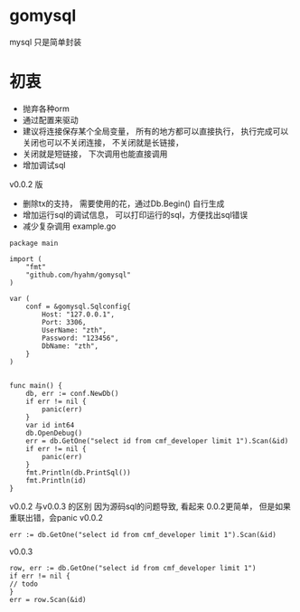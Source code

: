 # gomysql
mysql 只是简单封装

# 初衷
- 抛弃各种orm
- 通过配置来驱动
- 建议将连接保存某个全局变量， 所有的地方都可以直接执行， 执行完成可以关闭也可以不关闭连接， 不关闭就是长链接， 
- 关闭就是短链接， 下次调用也能直接调用
- 增加调试sql


v0.0.2 版
- 删除tx的支持， 需要使用的花，通过Db.Begin() 自行生成
- 增加运行sql的调试信息， 可以打印运行的sql，方便找出sql错误
- 减少复杂调用
example.go
```
package main

import (
	"fmt"
	"github.com/hyahm/gomysql"
)

var (
	conf = &gomysql.Sqlconfig{
		Host: "127.0.0.1",
		Port: 3306,
		UserName: "zth",
		Password: "123456",
		DbName: "zth",
	}
)


func main() {
	db, err := conf.NewDb()
	if err != nil {
		panic(err)
	}
	var id int64
	db.OpenDebug()
	err = db.GetOne("select id from cmf_developer limit 1").Scan(&id)
	if err != nil {
		panic(err)
	}
	fmt.Println(db.PrintSql())
	fmt.Println(id)
}

```


v0.0.2 与v0.0.3 的区别
因为源码sql的问题导致, 看起来 0.0.2更简单， 但是如果重联出错，会panic
v0.0.2
```
err := db.GetOne("select id from cmf_developer limit 1").Scan(&id)
```
v0.0.3
```
row, err := db.GetOne("select id from cmf_developer limit 1")
if err != nil {
// todo
}
err = row.Scan(&id)
```



